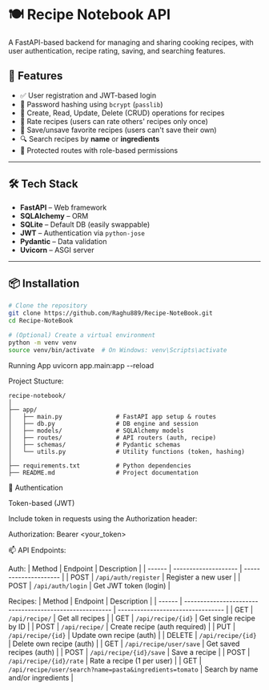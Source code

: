 # 🍽️ Recipe Notebook API

A FastAPI-based backend for managing and sharing cooking recipes, with user authentication, recipe rating, saving, and searching features.

## 🚀 Features

- ✅ User registration and JWT-based login
- 🔐 Password hashing using `bcrypt` (`passlib`)
- 📄 Create, Read, Update, Delete (CRUD) operations for recipes
- 🌟 Rate recipes (users can rate others' recipes only once)
- 📌 Save/unsave favorite recipes (users can't save their own)
- 🔍 Search recipes by **name** or **ingredients**
- 🔐 Protected routes with role-based permissions

---

## 🛠️ Tech Stack

- **FastAPI** – Web framework
- **SQLAlchemy** – ORM
- **SQLite** – Default DB (easily swappable)
- **JWT** – Authentication via `python-jose`
- **Pydantic** – Data validation
- **Uvicorn** – ASGI server

---

## 📦 Installation

```bash
# Clone the repository
git clone https://github.com/Raghu889/Recipe-NoteBook.git
cd Recipe-NoteBook

# (Optional) Create a virtual environment
python -m venv venv
source venv/bin/activate  # On Windows: venv\Scripts\activate
```

Running App
uvicorn app.main:app --reload


Project Stucture:

```
recipe-notebook/
│
├── app/
│   ├── main.py               # FastAPI app setup & routes
│   ├── db.py                 # DB engine and session
│   ├── models/               # SQLAlchemy models
│   ├── routes/               # API routers (auth, recipe)
│   ├── schemas/              # Pydantic schemas
│   └── utils.py              # Utility functions (token, hashing)
│
├── requirements.txt          # Python dependencies
├── README.md                 # Project documentation

```

🔐 Authentication

  Token-based (JWT)

  Include token in requests using the Authorization header:

  Authorization: Bearer <your_token>
  
📫 API Endpoints:

Auth:
| Method | Endpoint             | Description           |
| ------ | -------------------- | --------------------- |
| POST   | `/api/auth/register` | Register a new user   |
| POST   | `/api/auth/login`    | Get JWT token (login) |


Recipes:
| Method | Endpoint                                                | Description                       |
| ------ | ------------------------------------------------------- | --------------------------------- |
| GET    | `/api/recipe/`                                          | Get all recipes                   |
| GET    | `/api/recipe/{id}`                                      | Get single recipe by ID           |
| POST   | `/api/recipe/`                                          | Create recipe (auth required)     |
| PUT    | `/api/recipe/{id}`                                      | Update own recipe (auth)          |
| DELETE | `/api/recipe/{id}`                                      | Delete own recipe (auth)          |
| GET    | `/api/recipe/user/save`                                 | Get saved recipes (auth)          |
| POST   | `/api/recipe/{id}/save`                                 | Save a recipe                     |
| POST   | `/api/recipe/{id}/rate`                                 | Rate a recipe (1 per user)        |
| GET    | `/api/recipe/user/search?name=pasta&ingredients=tomato` | Search by name and/or ingredients |

